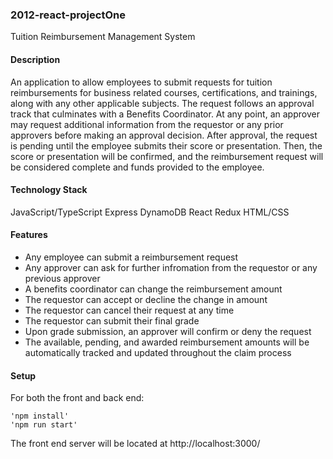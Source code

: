 ### 2012-react-projectOne
Tuition Reimbursement Management System

#### Description
An application to allow employees to submit requests for tuition reimbursements for business related courses, certifications, and trainings, along with any other applicable subjects. The request follows an approval track that culminates with a Benefits Coordinator. At any point, an approver may request additional information from the requestor or any prior approvers before making an approval decision. After approval, the request is pending until the employee submits their score or presentation. Then, the score or presentation will be confirmed, and the reimbursement request will be considered complete and funds provided to the employee.

#### Technology Stack
JavaScript/TypeScript
Express
DynamoDB
React
Redux
HTML/CSS

#### Features
- Any employee can submit a reimbursement request
- Any approver can ask for further infromation from the requestor or any previous approver
- A benefits coordinator can change the reimbursement amount
- The requestor can accept or decline the change in amount
- The requestor can cancel their request at any time
- The requestor can submit their final grade
- Upon grade submission, an approver will confirm or deny the request
- The available, pending, and awarded reimbursement amounts will be automatically tracked and updated throughout the claim process

#### Setup
For both the front and back end:

    'npm install'
    'npm run start'
The front end server will be located at http://localhost:3000/